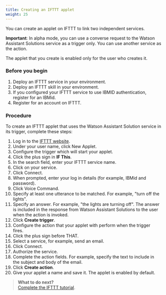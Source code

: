 ```yaml
---
title: Creating an IFTTT applet
weight: 25
---
```

You can create an applet on IFTTT to link two independent services.

**Important**:  In alpha mode, you can use a converse request to the Watson Assistant Solutions service as a trigger only.  You can use another service as the action.

The applet that you create is enabled only for the user who creates it.

### Before you begin
1. Deploy an IFTTT service in your environment.
2. Deploy an IFTTT skill in your environment.
3. If you configured your IFTTT service to use IBMID authentication, register for an IBMid.
2. Register for an account on IFTTT.

### Procedure
To create an IFTTT applet that uses the Watson Assistant Solution service in its trigger, complete these steps:
1. Log in to the [IFTTT website](https://ifttt.com/login).
2. Under your user name, click New Applet.
3. Configure the trigger which will start your applet.
  1. Click the plus sign in **IF This**.
  2. In the search field, enter your IFTTT service name.
  3. Click on your service.
  4. Click Connect.
  5. When prompted, enter your log in details (for example, IBMid and password).
  6. Click Voice Command.
  7. Specify at least one utterance to be matched. For example, "turn off the lights".
  8. Specify an answer.  For example, "the lights are turning off".  The answer is included in the response from Watson Assistant Solutions to the user when the action is invoked.
  9. Click **Create trigger**.
4. Configure the action that your applet with perform when the trigger fires.
  1. Click the plus sign before THAT.
  2. Select a service, for example, send an email.
  3. Click Connect.
  4. Authorize the service.
  5. Complete the action fields. For example, specify the text to include in the subject and body of the email.
  6. Click **Create action**.
5. Give your applet a name and save it. The applet is enabled by default.

> **What to do next?**<br/>
[Complete the IFTTT tutorial]({{site.baseurl}}/ifttt/ifttt_integ_tutorial/).
